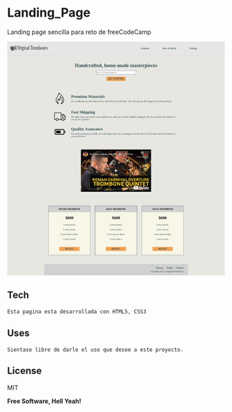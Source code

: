 # Landing_Page
 Landing page sencilla para reto de freeCodeCamp

![captura de pantalla de la pagina](https://github.com/DanysDev/Landing_Page-para-reto-freeCodeCamp/blob/main/assets/capturas/Landing%20page.png)


## Tech

    Esta pagina esta desarrollada con HTML5, CSS3  



## Uses

    Sientase libre de darle el uso que desee a este proyecto.

## License

MIT

**Free Software, Hell Yeah!**
